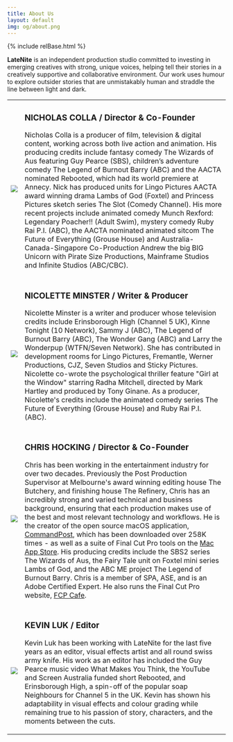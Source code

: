 ```yaml
---
title: About Us
layout: default
img: og/about.png
---
```

{% include relBase.html %}
<section>
    <article id="about-us">
      <p class="header-text" style="margin-bottom:0;margin-top:0;">
        <b class="latenite">LateNite</b> is an independent production studio committed to
        investing in emerging creatives with
        strong, unique voices, helping tell their stories in a creatively supportive and collaborative
        environment. Our work uses humour to explore outsider stories that are unmistakably human and
        straddle the line between light and dark.
      </p>
      <table>
        <tr>
          <td><img class="headshot" src="{{ relBase }}img/headshot/nick.jpg"></td>
          <td>
            <h3>NICHOLAS COLLA / Director & Co-Founder</h3>
            <p>Nicholas Colla is a producer of film, television & digital content, working across both live action and animation. His producing credits include fantasy comedy The Wizards of Aus featuring Guy Pearce (SBS), children’s adventure comedy The Legend of Burnout Barry (ABC) and the AACTA nominated Rebooted, which had its world premiere at Annecy. Nick has produced units for Lingo Pictures AACTA award winning drama Lambs of God (Foxtel) and Princess Pictures sketch series The Slot (Comedy Channel). His more recent projects include animated comedy Munch Rexford: Legendary Poacher!! (Adult Swim), mystery comedy Ruby Rai P.I. (ABC), the AACTA nominated animated sitcom The Future of Everything (Grouse House) and Australia-Canada-Singapore Co-Production Andrew the big BIG Unicorn with Pirate Size Productions, Mainframe Studios and Infinite Studios (ABC/CBC).
            </p>
          </td>
        </tr>
        <tr>
          <td><img class="headshot" src="{{ relBase }}img/headshot/nic.jpg"></td>
          <td>
            <h3>NICOLETTE MINSTER / Writer & Producer</h3>
            <p>Nicolette Minster is a writer and producer whose television credits include Erinsborough High (Channel 5 UK), Kinne Tonight (10 Network), Sammy J (ABC), The Legend of Burnout Barry (ABC), The Wonder Gang (ABC) and Larry the Wonderpup (WTFN/Seven Network). She has contributed in development rooms for Lingo Pictures, Fremantle, Werner Productions, CJZ, Seven Studios and Sticky Pictures. Nicolette co-wrote the psychological thriller feature "Girl at the Window" starring Radha Mitchell, directed by Mark Hartley and produced by Tony Ginane. As a producer, Nicolette's credits include the animated comedy series The Future of Everything (Grouse House) and Ruby Rai P.I. (ABC).
            </p>
          </td>
        </tr>
        <tr>
          <td><img class="headshot" src="{{ relBase }}img/headshot/chris.jpg"></td>
          <td>
            <h3>CHRIS HOCKING / Director & Co-Founder</h3>
            <p>Chris has been working in the entertainment industry for over two decades. Previously the Post Production Supervisor at Melbourne&#39;s award winning editing house The Butchery, and finishing house The Refinery, Chris has an incredibly strong and varied technical and business background, ensuring that each production makes use of the best and most relevant technology and workflows. He is the creator of the open source macOS application, <a href="https://commandpost.fcp.cafe" target="_blank">CommandPost</a>, which has been downloaded over 258K times - as well as a suite of Final Cut Pro tools on the <a href="https://fcp.cafe/latenite/" target="_blank">Mac App Store</a>. His producing credits include the SBS2 series The Wizards of Aus, the Fairy Tale unit on Foxtel mini series Lambs of God, and the ABC ME project The Legend of Burnout Barry. Chris is a member of SPA, ASE, and is an Adobe Certified Expert. He also runs the Final Cut Pro website, <a href="https://fcp.cafe" target="_blank">FCP Cafe</a>.
            </p>
          </td>
        </tr>
        <tr>
          <td><img class="headshot" src="{{ relBase }}img/headshot/kevin.jpg"></td>
          <td>
            <h3>KEVIN LUK / Editor</h3>
            <p>
              Kevin Luk has been working with LateNite for the last
              five years as an editor, visual effects artist and
              all round swiss army knife. His work as an editor has
              included the Guy Pearce music video What Makes You
              Think, the YouTube and Screen Australia funded short
              Rebooted, and Erinsborough High, a spin-off of the
              popular soap Neighbours for Channel 5 in the UK. Kevin
              has shown his adaptability in visual effects and
              colour grading while remaining true to his passion of
              story, characters, and the moments between the cuts.</p>
          </td>
        </tr>
      </table>
    </article>
  </section>